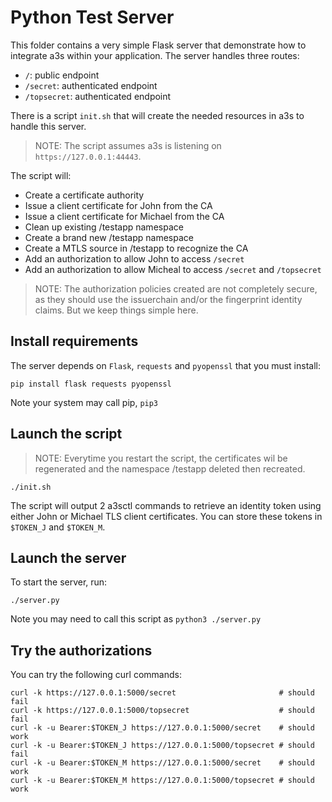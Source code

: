 # Python Test Server

This folder contains a very simple Flask server that demonstrate how to
integrate a3s within your application. The server handles three routes:

* `/`: public endpoint
* `/secret`: authenticated endpoint
* `/topsecret`: authenticated endpoint

There is a script `init.sh` that will create the needed resources in
a3s to handle this server.

> NOTE: The script assumes a3s is listening on `https://127.0.0.1:44443`.

The script will:

* Create a certificate authority
* Issue a client certificate for John from the CA
* Issue a client certificate for Michael from the CA
* Clean up existing /testapp namespace
* Create a brand new /testapp namespace
* Create a MTLS source in /testapp to recognize the CA
* Add an authorization to allow John to access `/secret`
* Add an authorization to allow Micheal to access `/secret` and `/topsecret`

> NOTE: The authorization policies created are not completely secure, as they
> should use the issuerchain and/or the fingerprint identity claims. But we keep
> things simple here.

## Install requirements

The server depends on `Flask`, `requests` and `pyopenssl` that you must install:

    pip install flask requests pyopenssl

Note your system may call pip, `pip3`

## Launch the script

> NOTE: Everytime you restart the script, the certificates wil be regenerated
> and the namespace /testapp deleted then recreated.

    ./init.sh

The script will output 2 a3sctl commands to retrieve an identity token using
either John or Michael TLS client certificates. You can store these tokens in
`$TOKEN_J` and `$TOKEN_M`.

## Launch the server

To start the server, run:

    ./server.py

Note you may need to call this script as `python3 ./server.py`

## Try the authorizations

You can try the following curl commands:

    curl -k https://127.0.0.1:5000/secret                       # should fail
    curl -k https://127.0.0.1:5000/topsecret                    # should fail
    curl -k -u Bearer:$TOKEN_J https://127.0.0.1:5000/secret    # should work
    curl -k -u Bearer:$TOKEN_J https://127.0.0.1:5000/topsecret # should fail
    curl -k -u Bearer:$TOKEN_M https://127.0.0.1:5000/secret    # should work
    curl -k -u Bearer:$TOKEN_M https://127.0.0.1:5000/topsecret # should work
